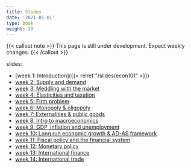 ```yaml
---
title: Slides
date: '2021-01-01'
type: book
weight: 20
---
```


{{< callout note >}} This page is still under development. Expect weekly changes. {{< /callout >}}

slides:

- [week 1: Introduction]({{< relref "/slides/econ101" >}})
- [week 2: Supply and demand](https://krisna.netlify.app/slides/econ101/week2)
- [week 3: Meddling with the market](https://krisna.netlify.app/slides/econ101/week3)
- [week 4: Elasticities and taxation](https://krisna.netlify.app/slides/econ101/week4)
- [week 5: Firm problem](https://krisna.netlify.app/slides/econ101/week5)
- [week 6: Monopoly & oligopoly](https://krisna.netlify.app/slides/econ101/week6)
- [week 7: Externalities & public goods](https://krisna.netlify.app/slides/econ101/week7)
- [week 8: Intro to macroeconomics](https://krisna.netlify.app/slides/econ101/week8)
- [week 9: GDP, inflation and unemployment](https://krisna.netlify.app/slides/econ101/week9)
- [week 10: Long run economic growth & AD-AS framework](https://krisna.netlify.app/slides/econ101/week10)
- [week 11: Fiscal policy and the financial system](https://krisna.netlify.app/slides/econ101/week11)
- [week 12: Monetary policy](https://krisna.netlify.app/slides/econ101/week12)
- [week 13: International finance](https://krisna.netlify.app/slides/econ101/week13)
- [week 14: International trade](https://krisna.netlify.app/slides/econ101/week14)